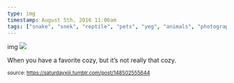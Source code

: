 ```yaml
---
type: img
timestamp: August 5th, 2016 11:06am
tags: ["snake", "snek", "reptile", "pets", "yeg", "animals", "photography"]
---
```

img
<img src="https://saturdayxiii.github.io/media/148502555644.jpg"/>

When you have a favorite cozy, but it’s not really that cozy.
 
      
      
      
      
      
  
<small>source: https://saturdayxiii.tumblr.com/post/148502555644</small>